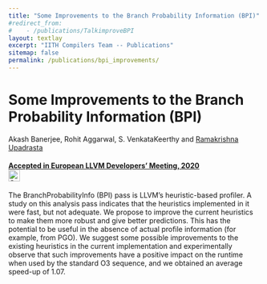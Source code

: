 ```yaml
---
title: "Some Improvements to the Branch Probability Information (BPI)"
#redirect_from:
#    - /publications/TalkimproveBPI
layout: textlay
excerpt: "IITH Compilers Team -- Publications"
sitemap: false
permalink: /publications/bpi_improvements/
---
```



<div class="container-fluid" style="height:100%; width:100%"> 
<h1>Some Improvements to the Branch Probability Information (BPI)</h1>
<p>Akash Banerjee, Rohit Aggarwal, S. VenkataKeerthy and  <a href="https://people.iith.ac.in/ramakrishna/" target="_blank">Ramakrishna Upadrasta</p>
<h4> Accepted in European LLVM Developers’ Meeting, 2020
<br>
 <a href= "https://github.com/TIFitis/BPI--llvm" target="_blank">
 <img class="dp-img" alt="OpenMp_Github" src="https://github.githubassets.com/favicons/favicon.svg" width="23px" height="23px" />
 </a>  
 </h4>
 
  
<p > The BranchProbabilityInfo (BPI) pass is LLVM’s heuristic-based profiler. A study on this analysis pass indicates that the heuristics implemented in it were fast, but not adequate. We propose to improve the current heuristics to make them more robust and give better predictions. This has the potential to be useful in the absence of actual profile information (for example, from PGO). We suggest some possible improvements to the existing heuristics in the current implementation and experimentally observe that such improvements have a positive impact on the runtime when used by the standard O3 sequence, and we obtained an average speed-up of 1.07.
</p>
<br>
</div>
